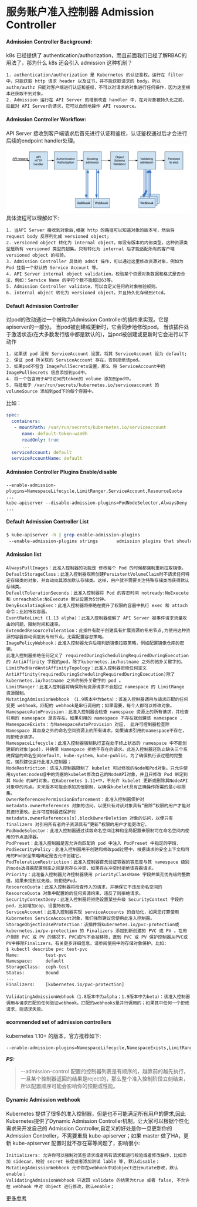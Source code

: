 # 服务账户准入控制器 Admission Controller
#### Admission Controller Background:
k8s 已经提供了  authentication/authorization，而且前面我们已经了解RBAC的用法了，那为什么 k8s 还会引入 admission 这种机制？
```
1. authentication/authorization 是 Kubernetes 的认证鉴权，运行在 filter 中，只能获取 http 请求 header 以及证书，并不能获取请求的 body。所以 authn/authz 只能对客户端进行认证和鉴权，不可以对请求的对象进行任何操作，因为这里根本还获取不到对象。
2. Admission 运行在 API Server 的增删改查 handler 中，在对对象被持久化之前，拦截对 API Server的请求，它可以自然地操作 API resource。
```

#### Admission Controller Workflow:
API Server 接收到客户端请求后首先进行认证和鉴权，认证鉴权通过后才会进行后续的endpoint handler处理。
![workflow](/images/admission-controller-phases.png)
具体流程可以理解如下:
```
1. 当API Server 接收到对象后,根据 http 的路径可以知道对象的版本号，然后将 request body 反序列化成 versioned object;
2. versioned object 转化为 internal object，即没有版本的内部类型，这种资源类型是所有 versioned 类型的超集。只有转化为 internal 后才能适配所有的客户端 versioned object 的校验。
3. Admission Controller 具体的 admit 操作，可以通过这里修改资源对象，例如为 Pod 挂载一个默认的 Service Account 等。
4. API Server internal object validation，校验某个资源对象数据和格式是否合法，例如：Service Name 的字符个数不能超过63等。
5. Admission Controller validate，可以自定义任何的对象校验规则。
6. internal object 转化为 versioned object，并且持久化存储到etcd。
```

#### Default Admission Controller
对pod的改动通过一个被称为Admission Controller的插件来实现。它是apiserver的一部分。 当pod被创建或更新时，它会同步地修改pod。 当该插件处于激活状态(在大多数发行版中都是默认的)，当pod被创建或更新时它会进行以下动作
```
1. 如果该 pod 没有 ServiceAccount 设置，将其 ServiceAccount 设为 default;
2. 保证 pod 所关联的 ServiceAccount 存在，否则拒绝该pod。
3. 如果pod不包含 ImagePullSecrets设置，那么 将 ServiceAccount中的 ImagePullSecrets 信息添加到pod中。
4. 将一个包含用于API访问的token的 volume 添加到pod中。
5. 将挂载于 /var/run/secrets/kubernetes.io/serviceaccount 的 volumeSource 添加到pod下的每个容器中。
```

比如：
```yaml
spec:
  containers:
   - mountPath: /var/run/secrets/kubernetes.io/serviceaccount
      name: default-token-wzm9h
      readOnly: true
      ...
  serviceAccount: default
  serviceAccountName: default
```

#### Admission Controller Plugins Enable/disable
```
--enable-admission-plugins=NamespaceLifecycle,LimitRanger,ServiceAccount,ResourceQuota ...
kube-apiserver --disable-admission-plugins=PodNodeSelector,AlwaysDeny ...
```
#### Default Admission Controller List
```bash
$ kube-apiserver -h | grep enable-admission-plugins
 --enable-admission-plugins strings       admission plugins that should be enabled in addition to default enabled ones (NamespaceLifecycle, LimitRanger, ServiceAccount, Priority, DefaultTolerationSeconds, DefaultStorageClass, PersistentVolumeClaimResize, MutatingAdmissionWebhook, ValidatingAdmissionWebhook, ResourceQuota). Comma-delimited list of admission plugins: AlwaysAdmit, AlwaysDeny, AlwaysPullImages, DefaultStorageClass, DefaultTolerationSeconds, DenyEscalatingExec, DenyExecOnPrivileged, EventRateLimit, ExtendedResourceToleration, ImagePolicyWebhook, Initializers, LimitPodHardAntiAffinityTopology, LimitRanger, MutatingAdmissionWebhook, NamespaceAutoProvision, NamespaceExists, NamespaceLifecycle, NodeRestriction, OwnerReferencesPermissionEnforcement, PersistentVolumeClaimResize, PersistentVolumeLabel, PodNodeSelector, PodPreset, PodSecurityPolicy, PodTolerationRestriction, Priority, ResourceQuota, SecurityContextDeny, ServiceAccount, StorageObjectInUseProtection, ValidatingAdmissionWebhook. The order of plugins in this flag does not matter.
```

#### Admission list
```
AlwaysPullImages：此准入控制器的功能是 修改每个 Pod 的时候都强制重新拉取镜像。
DefaultStorageClass：此准入控制器观察创建PersistentVolumeClaim时不请求任何特定存储类的对象，并自动向其添加默认存储类。这样，用户就不需要关注特殊存储类而获得默认存储类。
DefaultTolerationSeconds：此准入控制器将 Pod 的容忍时间 notready:NoExecute 和 unreachable:NoExecute 默认设置为5分钟。
DenyEscalatingExec：此准入控制器将拒绝在提升了权限的容器中执行 exec 和 attach 命令；比如特权容器。
EventRateLimit (1.13 alpha)：此准入控制器缓解了 API Server 被事件请求流量攻击的问题，限制时间和速率。
ExtendedResourceToleration：此插件有助于创建具有扩展资源的专用节点,为使用这种资源的容器自动调度到专用节点，无需配置容忍策略。
ImagePolicyWebhook：此准入控制器允许后端判断镜像拉取策略，例如配置镜像仓库的密钥。
此准入控制器拒绝任何定义了 requiredDuringSchedulingRequiredDuringExecution 的 AntiAffinity 字段的pod，除了kubernetes.io/hostname 之外的拓扑关键字的。
LimitPodHardAntiAffinityTopology：此准入控制器拒绝任何定义AntiAffinity(requiredDuringSchedulingRequiredDuringExecution)除了kubernetes.io/hostname 之外的拓扑关键字的 pod 。
LimitRanger：此准入控制器将确保所有资源请求不会超过 namespace 的 LimitRange 资源限制。
MutatingAdmissionWebhook （1.9版本中为beta）：该准入控制器调用与请求匹配的任何变更 webhook。匹配的 webhook是串行调用的；如果需要，每个人都可以修改对象。
NamespaceAutoProvision：此准入控制器会检查 namespace 资源上的所有请求，并检查引用的 namespace 是否存在。如果引用的 namespace 不存在就创建该 namespace .
NamespaceExists：与NamespaceAutoProvision 对应， 此许可控制器检查除 Namespace 其自身之外的命名空间资源上的所有请求。如果请求引用的namespace不存在，则拒绝该请求。
NamespaceLifecycle：此准入控制器强制执行正在处于终止状态的 namespace 中不能创建新的对象(pod)，并确保 Namespace 拒绝不存在的请求。此准入控制器还防止缺失三个系统保留的命名空间default、kube-system、kube-public。为了确保执行该过程的完整性，强烈建议运行此准入控制器；
NodeRestriction：该准入控制器限制了 kubelet 可以修改的Node和Pod对象。只允许使用system:nodes组中的凭据的kubelet修改自己的NodeAPI对象，并且只修改 Pod 绑定到其 Node 的API对象。在Kubernetes 1.11+中，不允许 kubelet 更新或删除其NodeAPI对象中的污点。未来版本可能会添加其他限制，以确保kubelet具有正确操作所需的最小权限集。
OwnerReferencesPermissionEnforcement：此准入控制器保护对 metadata.ownerReferences 对象的访问，以便只有对该对象具有“删除”权限的用户才能对其进行更改。此许可控制器还保护对metadata.ownerReferences[x].blockOwnerDeletion 对象的访问，以便只有finalizers 对引用所有者的子资源具有“更新”权限的用户才能更改它。
PodNodeSelector：此准入控制器通过读取命名空间注释和全局配置来限制可在命名空间内使用的节点选择器。
PodPreset：此准入控制器是否允许向匹配的 pod 中注入 PodPreset 中指定的字段.
PodSecurityPolicy：此准入控制器用于创建和修改pod过程中，根据请求的安全上下文和可用的Pod安全策略确定是否允许创建它。
PodTolerationRestriction：此准入控制器首先验证容器的容忍度与其 namespace 级别的node选择器配置侧率之间是否存在冲突，如果存在冲突时拒绝该容器请求。
Priority：此准备入控制器允许控制器使用 priorityClassName 字段并填充优先级的整数值。如果未找到优先级，则拒绝Pod。
ResourceQuota：此准入控制器将检查传入的请求，并确保它不违反命名空间的 ResourceQuota 对象中配置的的任何资源约束，违反了则拒绝请求。
SecurityContextDeny：此准入控制器将拒绝设置某些升级 SecurityContext 字段的pod，比如增加cap，设置特权等。
ServiceAccount：此准入控制器实现 serviceAccounts 的自动化，如果您打算使用Kubernetes ServiceAccount对象，我们强烈建议您使用此准入控制器。
StorageObjectInUseProtection：该插件将kubernetes.io/pvc-protection或kubernetes.io/pv-protection 的 Finalizers 添加到新创建的 PVC 或 PV 。在用户删除 PVC 或 PV 的情况下，PVC或PV不会被移除，直到 PVC 或 PV 保护控制器从PVC或PV中移除Finalizers。有关更多详细信息，请参阅使用中的存储对象保护。比如:
$ kubectl describe pvc test-pvc
Name:          test-pvc
Namespace:     default
StorageClass:  ceph-test
Status:        Bound
...
Finalizers:    [kubernetes.io/pvc-protection]

ValidatingAdmissionWebhook（1.8版本中为alpha；1.9版本中为beta）：该准入控制器调用与请求匹配的任何验证webhook。匹配的webhooks是并行调用的；如果其中任何一个拒绝请求，则请求失败。
```

####  ecommended set of admission controllers
kubernetes 1.10+ 的版本，官方推荐如下:
```bash
--enable-admission-plugins=NamespaceLifecycle,NamespaceExists,LimitRanger,ServiceAccount,DefaultStorageClass,DefaultTolerationSeconds,MutatingAdmissionWebhook,ValidatingAdmissionWebhook,ResourceQuota
```
***PS:***
>--admission-control 配置的控制器列表是有顺序的，越靠前的越先执行，一旦某个控制器返回的结果是reject的，那么整个准入控制阶段立刻结束，所以配置顺序可能会影响你的预期或性能。

#### Dynamic Admission webhook
Kubernetes 提供了很多的准入控制器，但是也不可能满足所有用户的需求,因此Kubernetes提供了Dynamic Admission Controller机制，让大家可以根据个性化需求来开发自己的 Admission Controller,自定义的好处是你一旦更新你的 Admission Controller，不需要重启 kube-apiserver；如果 master 做了HA，更新 kube-apiserver 配置时就不存在幂等问题了，影响很小:
```
Initializers: 允许你可以强制对某些请求或者所有请求都进行校验或者修改操作，比如添加 sidecar、校验 secret 长度或者添加测试 lable 等, 默认disable；
MutatingAdmissionWebhook 允许你在webhook中对object进行mutate修改，默认enable；
ValidatingAdmissionWebhook 只返回 validate 的结果为true 或者 false, 不允许在 webhook 中对 Object 进行修改，默认enable；
```

[更多参考](https://kubernetes.io/blog/2019/03/21/a-guide-to-kubernetes-admission-controllers/)
